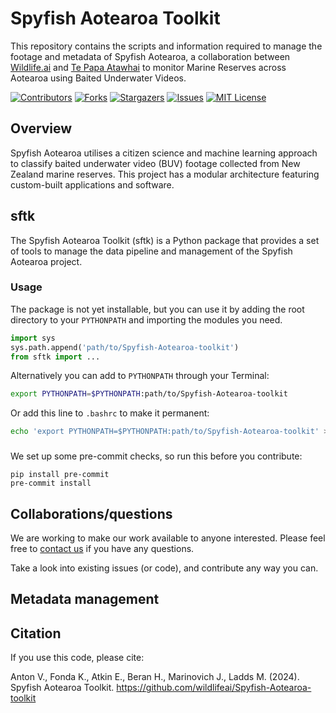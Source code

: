 # Spyfish Aotearoa Toolkit
This repository contains the scripts and information required to manage the footage and metadata of Spyfish Aotearoa, a collaboration between [Wildlife.ai](https://wildlife.ai/) and [Te Papa Atawhai](https://www.doc.govt.nz/about-us/) to monitor Marine Reserves across Aotearoa using Baited Underwater Videos.

<!-- PROJECT SHIELDS -->
<!--
*** I'm using markdown "reference style" links for readability.
*** Reference links are enclosed in brackets [ ] instead of parentheses ( ).
*** See the bottom of this document for the declaration of the reference variables
*** for contributors-url, forks-url, etc. This is an optional, concise syntax you may use.
*** https://www.markdownguide.org/basic-syntax/#reference-style-links
-->
[![Contributors][contributors-shield]][contributors-url]
[![Forks][forks-shield]][forks-url]
[![Stargazers][stars-shield]][stars-url]
[![Issues][issues-shield]][issues-url]
[![MIT License][license-shield]][license-url]

## Overview
Spyfish Aotearoa utilises a citizen science and machine learning approach to classify baited underwater video (BUV) footage collected from New Zealand marine reserves. This project has a modular architecture featuring custom-built applications and software.

## sftk

The Spyfish Aotearoa Toolkit (sftk) is a Python package that provides a set of tools to manage the data pipeline and management of the Spyfish Aotearoa project.

### Usage

The package is not yet installable, but you can use it by adding the root directory to your `PYTHONPATH` and importing the modules you need.

```python
import sys
sys.path.append('path/to/Spyfish-Aotearoa-toolkit')
from sftk import ...
```

Alternatively you can add to `PYTHONPATH` through your Terminal:

```bash
export PYTHONPATH=$PYTHONPATH:path/to/Spyfish-Aotearoa-toolkit
```

Or add this line to `.bashrc` to make it permanent:

```bash
echo 'export PYTHONPATH=$PYTHONPATH:path/to/Spyfish-Aotearoa-toolkit' >> ~/.bashrc
```

###

We set up some pre-commit checks, so run this before you contribute:
```
pip install pre-commit
pre-commit install
```


## Collaborations/questions

We are working to make our work available to anyone interested.
Please feel free to [contact us][contact_info] if you have any questions.

Take a look into existing issues (or code), and contribute any way you can.



## Metadata management



## Citation

If you use this code, please cite:

Anton V., Fonda K., Atkin E., Beran H., Marinovich J., Ladds M. (2024). Spyfish Aotearoa Toolkit. https://github.com/wildlifeai/Spyfish-Aotearoa-toolkit




<!-- MARKDOWN LINKS & IMAGES -->
<!-- https://www.markdownguide.org/basic-syntax/#reference-style-links -->
[contributors-shield]: https://img.shields.io/github/contributors/wildlifeai/Spyfish-Aotearoa-toolkit.svg?style=for-the-badge
[contributors-url]: https://github.com/wildlifeai/Spyfish-Aotearoa-toolkit/graphs/contributors
[forks-shield]: https://img.shields.io/github/forks/wildlifeai/Spyfish-Aotearoa-toolkit.svg?style=for-the-badge
[forks-url]: https://github.com/wildlifeai/Spyfish-Aotearoa-toolkit/network/members
[stars-shield]: https://img.shields.io/github/stars/wildlifeai/Spyfish-Aotearoa-toolkit.svg?style=for-the-badge
[stars-url]: https://github.com/wildlifeai/Spyfish-Aotearoa-toolkit/stargazers
[issues-shield]: https://img.shields.io/github/issues/wildlifeai/Spyfish-Aotearoa-toolkit.svg?style=for-the-badge
[issues-url]: https://github.com/wildlifeai/Spyfish-Aotearoa-toolkit/issues
[license-shield]: https://img.shields.io/github/license/wildlifeai/Spyfish-Aotearoa-toolkit.svg?style=for-the-badge
[license-url]: https://github.com/wildlifeai/Spyfish-Aotearoa-toolkit/blob/main/LICENSE.txt
[contact_info]: contact@wildlife.ai
